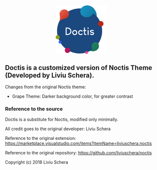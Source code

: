 <p align="center">
   <img width="170" src="https://github.com/doc-code-hub/noctis/blob/master/images/logo.png?raw=true" />
</p>

## Doctis is a customized version of **Noctis** Theme (Developed by Liviu Schera).

Changes from the original Noctis theme:

- Grape Theme: Darker background color, for greater contrast


### Reference to the source

Doctis is a substitute for Noctis, modified only minimally.

All credit goes to the original developer: Liviu Schera

Reference to the original extension: https://marketplace.visualstudio.com/items?itemName=liviuschera.noctis

Reference to the original repository: https://github.com/liviuschera/noctis

Copyright (c) 2018 Liviu Schera
